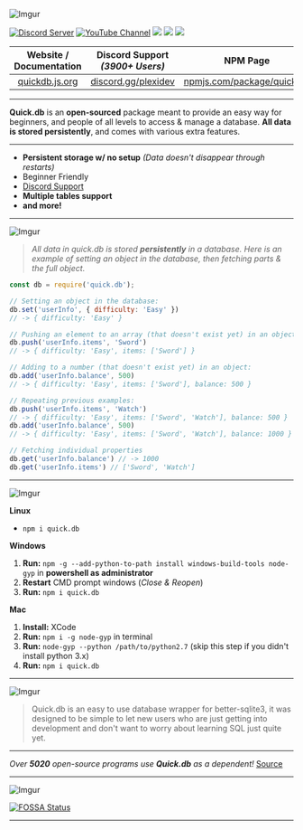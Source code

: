 ![Imgur](https://i.imgur.com/sP1Duq5.png)

<div>
  <p>
    <a href="https://discord.io/plexidev"><img src="https://discordapp.com/api/guilds/343572980351107077/embed.png" alt="Discord Server" /></a>
    <a href="http://www.youtube.com/subscription_center?add_user=TrueXPixels"><img src="https://img.shields.io/badge/Subscribe-YouTube-red.svg" alt="YouTube Channel" /></a>
    <a href="https://app.fossa.io/projects/git%2Bgithub.com%2FTrueXPixels%2Fquick.db?ref=badge_shield" alt="FOSSA Status"><img src="https://app.fossa.io/api/projects/git%2Bgithub.com%2FTrueXPixels%2Fquick.db.svg?type=shield"/></a>
    <a href="https://npm-stat.com/charts.html?package=quick.db"><img src="https://img.shields.io/npm/dt/quick.db.svg"></a>
    <a href="https://GitHub.com/Plexi-Development/quick.db/stargazers/"><img src="https://img.shields.io/github/stars/Plexi-Development/quick.db.svg?style=social&label=Star"></a>
  </p>
    

| Website / Documentation | Discord Support *(3900+ Users)* | NPM Page |
| :---: | :---: | :---: |
| [quickdb.js.org](https://quickdb.js.org) | [discord.gg/plexidev](https://discord.gg/plexidev) | [npmjs.com/package/quick.db](https://www.npmjs.com/package/quick.db)

</div>

---

**Quick.db** is an **open-sourced** package meant to provide an easy way for beginners, and people of all levels to access & manage a database. **All data is stored persistently**, and comes with various extra features.

---

- **Persistent storage w/ no setup** *(Data doesn't disappear through restarts)*
- Beginner Friendly
- [Discord Support](https://discord.gg/plexidev)
- **Multiple tables support**
- **and more!**

---

![Imgur](https://i.imgur.com/nmROfQr.png)

> _All data in quick.db is stored **persistently** in a database. Here is an example of setting an object in the database, then fetching parts & the full object._

```js
const db = require('quick.db');

// Setting an object in the database:
db.set('userInfo', { difficulty: 'Easy' })
// -> { difficulty: 'Easy' }

// Pushing an element to an array (that doesn't exist yet) in an object:
db.push('userInfo.items', 'Sword')
// -> { difficulty: 'Easy', items: ['Sword'] }

// Adding to a number (that doesn't exist yet) in an object:
db.add('userInfo.balance', 500)
// -> { difficulty: 'Easy', items: ['Sword'], balance: 500 }

// Repeating previous examples:
db.push('userInfo.items', 'Watch')
// -> { difficulty: 'Easy', items: ['Sword', 'Watch'], balance: 500 }
db.add('userInfo.balance', 500)
// -> { difficulty: 'Easy', items: ['Sword', 'Watch'], balance: 1000 }

// Fetching individual properties
db.get('userInfo.balance') // -> 1000
db.get('userInfo.items') // ['Sword', 'Watch']
```

---

![Imgur](https://i.imgur.com/t7rqmM7.png)

**Linux**
- `npm i quick.db`

**Windows**
1. **Run:** `npm -g --add-python-to-path install windows-build-tools node-gyp` in **powershell as administrator**
2. **Restart** CMD prompt windows (*Close & Reopen*)
3. **Run:** `npm i quick.db`

**Mac**
1. **Install:** XCode
2. **Run:** `npm i -g node-gyp` in terminal
3. **Run:** `node-gyp --python /path/to/python2.7` (skip this step if you didn't install python 3.x)
4. **Run:** `npm i quick.db`

---

![Imgur](https://i.imgur.com/cFIeOmI.png)

> Quick.db is an easy to use database wrapper for better-sqlite3, it was designed to be simple to let new users who are just getting into development and don't want to worry about learning SQL just quite yet.

---

*Over **5020** open-source programs use **Quick.db** as a dependent!* [Source](https://github.com/Plexi-Development/quick.db/network/dependents)

---

![Imgur](https://i.imgur.com/ATgaVo4.png)

[![FOSSA Status](https://app.fossa.io/api/projects/git%2Bgithub.com%2FTrueXPixels%2Fquick.db.svg?type=large)](https://app.fossa.io/projects/git%2Bgithub.com%2FTrueXPixels%2Fquick.db?ref=badge_large)

---